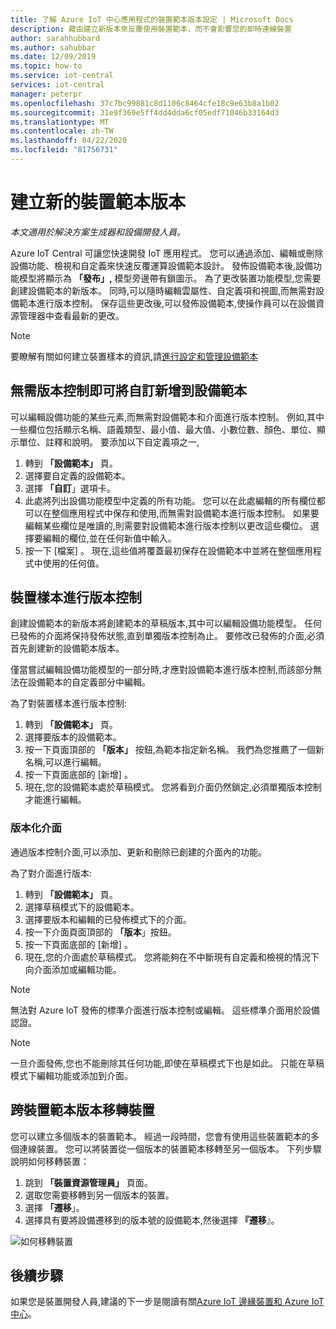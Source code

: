 ```yaml
---
title: 了解 Azure IoT 中心應用程式的裝置範本版本設定 | Microsoft Docs
description: 藉由建立新版本來反覆使用裝置範本，而不會影響您的即時連線裝置
author: sarahhubbard
ms.author: sahubbar
ms.date: 12/09/2019
ms.topic: how-to
ms.service: iot-central
services: iot-central
manager: peterpr
ms.openlocfilehash: 37c7bc99881c8d1106c8464cfe18c9e63b8a1b02
ms.sourcegitcommit: 31e9f369e5ff4dd4dda6cf05edf71046b33164d3
ms.translationtype: MT
ms.contentlocale: zh-TW
ms.lasthandoff: 04/22/2020
ms.locfileid: "81756731"
---
```

# <a name="create-a-new-device-template-version"></a>建立新的裝置範本版本

*本文適用於解決方案生成器和設備開發人員。*

Azure IoT Central 可讓您快速開發 IoT 應用程式。 您可以通過添加、編輯或刪除設備功能、檢視和自定義來快速反覆運算設備範本設計。 發佈設備範本後,設備功能模型將顯示為 **「發布」,** 模型旁邊帶有鎖圖示。 為了更改裝置功能模型,您需要創建設備範本的新版本。 同時,可以隨時編輯雲屬性、自定義項和視圖,而無需對設備範本進行版本控制。 保存這些更改後,可以發佈設備範本,使操作員可以在設備資源管理器中查看最新的更改。

> [!NOTE]
> 要瞭解有關如何建立裝置樣本的資訊,請[進行設定和管理設備範本](howto-set-up-template.md)

## <a name="add-customizations-to-the-device-template-without-versioning"></a>無需版本控制即可將自訂新增到設備範本

可以編輯設備功能的某些元素,而無需對設備範本和介面進行版本控制。 例如,其中一些欄位包括顯示名稱、語義類型、最小值、最大值、小數位數、顏色、單位、顯示單位、註釋和說明。 要添加以下自定義項之一,

1. 轉到 **「設備範本」** 頁。
1. 選擇要自定義的設備範本。
1. 選擇 **「自訂**」選項卡。
1. 此處將列出設備功能模型中定義的所有功能。 您可以在此處編輯的所有欄位都可以在整個應用程式中保存和使用,而無需對設備範本進行版本控制。 如果要編輯某些欄位是唯讀的,則需要對設備範本進行版本控制以更改這些欄位。 選擇要編輯的欄位,並在任何新值中輸入。
1. 按一下 [檔案]  。 現在,這些值將覆蓋最初保存在設備範本中並將在整個應用程式中使用的任何值。

## <a name="versioning-a-device-template"></a>裝置樣本進行版本控制

創建設備範本的新版本將創建範本的草稿版本,其中可以編輯設備功能模型。 任何已發佈的介面將保持發佈狀態,直到單獨版本控制為止。 要修改已發佈的介面,必須首先創建新的設備範本版本。

僅當嘗試編輯設備功能模型的一部分時,才應對設備範本進行版本控制,而該部分無法在設備範本的自定義部分中編輯。 

為了對裝置樣本進行版本控制:

1. 轉到 **「設備範本」** 頁。
1. 選擇要版本的設備範本。
1. 按一下頁面頂部的 **「版本」** 按鈕,為範本指定新名稱。 我們為您推薦了一個新名稱,可以進行編輯。
1. 按一下頁面底部的 [新增]  。
1. 現在,您的設備範本處於草稿模式。 您將看到介面仍然鎖定,必須單獨版本控制才能進行編輯。 

### <a name="versioning-an-interface"></a>版本化介面

通過版本控制介面,可以添加、更新和刪除已創建的介面內的功能。 

為了對介面進行版本:

1. 轉到 **「設備範本」** 頁。
1. 選擇草稿模式下的設備範本。
1. 選擇要版本和編輯的已發佈模式下的介面。
1. 按一下介面頁面頂部的 **「版本**」按鈕。 
1. 按一下頁面底部的 [新增]  。
1. 現在,您的介面處於草稿模式。 您將能夠在不中斷現有自定義和檢視的情況下向介面添加或編輯功能。 

> [!NOTE]
> 無法對 Azure IoT 發佈的標準介面進行版本控制或編輯。 這些標準介面用於設備認證。

> [!NOTE]
> 一旦介面發佈,您也不能刪除其任何功能,即使在草稿模式下也是如此。 只能在草稿模式下編輯功能或添加到介面。


## <a name="migrate-a-device-across-device-template-versions"></a>跨裝置範本版本移轉裝置

您可以建立多個版本的裝置範本。 經過一段時間，您會有使用這些裝置範本的多個連線裝置。 您可以將裝置從一個版本的裝置範本移轉至另一個版本。 下列步驟說明如何移轉裝置：

1. 跳到 **「裝置資源管理員」** 頁面。
1. 選取您需要移轉到另一個版本的裝置。
1. 選擇 **「遷移**」。
1. 選擇具有要將設備遷移到的版本號的設備範本,然後選擇 **『遷移**』。

![如何移轉裝置](media/howto-version-device-template/pick-version.png)

## <a name="next-steps"></a>後續步驟

如果您是裝置開發人員,建議的下一步是閱讀有關[Azure IoT 邊緣裝置和 Azure IoT 中心](./concepts-iot-edge.md)。
